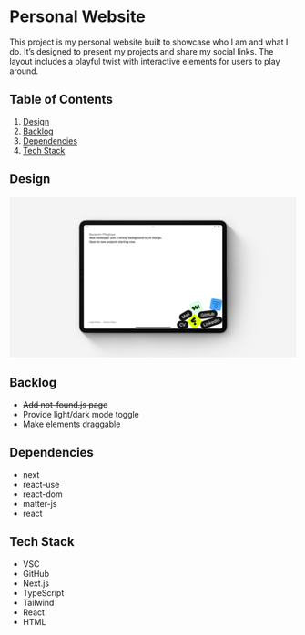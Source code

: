 # Personal Website

This project is my personal website built to showcase who I am and what I do. It’s designed to present my projects and share my social links. The layout includes a playful twist with interactive elements for users to play around.

## Table of Contents

1. [Design](#design)
2. [Backlog](#backlog)
3. [Dependencies](#dependencies)
4. [Tech Stack](#tech-stack)

## Design

![Mockup](./assets/mockup.jpg)

## Backlog

- ~~Add not-found.js page~~
- Provide light/dark mode toggle
- Make elements draggable

## Dependencies

- next
- react-use
- react-dom
- matter-js
- react

## Tech Stack

- VSC
- GitHub
- Next.js
- TypeScript
- Tailwind
- React
- HTML
